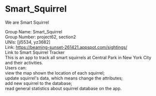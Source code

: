 # Smart_Squirrel
We are Smart Squirrel


Group Name: Smart_Squirrel      
Group Number: project62, section2            
UNIs: [jl5534, yz3682]               
Link: https://beaming-sunset-261421.appspot.com/sightings/      
Link to Smart Squirrel Tracker         
This is an app to track all smart squirrels at Central Park in New York City and their activities.                
Users can:   
     view the map shown the location of each squirrel;    
     update squirrel's data, which means change the attributes;     
     add new squirrel to the database;    
     read general statistics about squirrel database on the app.    


